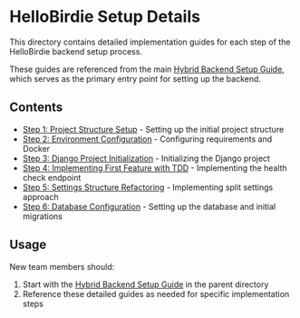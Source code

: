 # HelloBirdie Setup Details

This directory contains detailed implementation guides for each step of the HelloBirdie backend setup process.

These guides are referenced from the main [Hybrid Backend Setup Guide](../hybrid-backend-setup-guide.md), which serves as the primary entry point for setting up the backend.

## Contents

- [Step 1: Project Structure Setup](./step1-project-structure-setup.md) - Setting up the initial project structure
- [Step 2: Environment Configuration](./step2-environment-configuration.md) - Configuring requirements and Docker
- [Step 3: Django Project Initialization](./step3-django-project-initialization.md) - Initializing the Django project
- [Step 4: Implementing First Feature with TDD](./step4-implementing-first-feature.md) - Implementing the health check endpoint
- [Step 5: Settings Structure Refactoring](./step5-settings-structure-refactoring.md) - Implementing split settings approach
- [Step 6: Database Configuration](./step6-database-configuration.md) - Setting up the database and initial migrations

## Usage

New team members should:

1. Start with the [Hybrid Backend Setup Guide](../hybrid-backend-setup-guide.md) in the parent directory
2. Reference these detailed guides as needed for specific implementation steps
